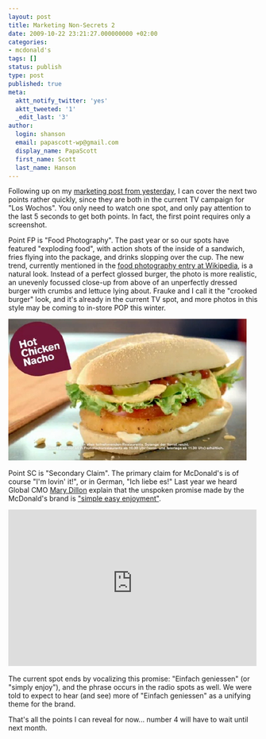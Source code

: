 ```yaml
---
layout: post
title: Marketing Non-Secrets 2
date: 2009-10-22 23:21:27.000000000 +02:00
categories:
- mcdonald's
tags: []
status: publish
type: post
published: true
meta:
  aktt_notify_twitter: 'yes'
  aktt_tweeted: '1'
  _edit_last: '3'
author:
  login: shanson
  email: papascott-wp@gmail.com
  display_name: PapaScott
  first_name: Scott
  last_name: Hanson
---
```

<p>Following up on my <a href="/archives/2009/10/21/marketing-non-secrets/">marketing post from yesterday</a>, I can cover the next two points rather quickly, since they are both in the current TV campaign for "Los Wochos". You only need to watch one spot, and only pay attention to the last 5 seconds to get both points. In fact, the first point requires only a screenshot.</p>
<p>Point FP is "Food Photography". The past year or so our spots have featured "exploding food", with action shots of the inside of a sandwich, fries flying into the package, and drinks slopping over the cup. The new trend, currently mentioned in the <a href="http://en.wikipedia.org/wiki/Food_photography">food photography entry at Wikipedia</a>, is a natural look. Instead of a perfect glossed burger, the photo is more realistic, an unevenly focussed close-up from above of an unperfectly dressed burger with crumbs and lettuce lying about. Frauke and I call it the "crooked burger" look, and it's already in the current TV spot, and more photos in this style may be coming to in-store POP this winter. </p>
<p><img src="/wordpress/wp-content/uploads/2009/10/fp.jpg" alt="fp.jpg" border="0" width="480" height="285" /></p>
<p>Point SC is "Secondary Claim". The primary claim for McDonald's is of course "I'm lovin' it!", or in German, "Ich liebe es!" Last year we heard Global CMO <a href="http://www.aboutmcdonalds.com/mcd/our_company/bios/mary_dillon.html">Mary Dillon</a> explain that the unspoken promise made by the McDonald's brand is <a href="http://www.mcdstyleguide.eu/register/select-section/&ldquo;simple-easy-enjoyment&rdquo;.aspx">"simple easy enjoyment"</a>. </p>
<p><object width="500" height="315"><param name="movie" value="http://www.youtube-nocookie.com/v/frNEEFGhpak&hl=en&fs=1&rel=0&border=1" /><param name="allowFullScreen" value="true" /><param name="allowscriptaccess" value="always" /><embed src="https://www.youtube-nocookie.com/v/frNEEFGhpak&hl=en&fs=1&rel=0&border=1" type="application/x-shockwave-flash" allowscriptaccess="always" allowfullscreen="true" width="500" height="315"></embed></object></p>
<p>The current spot ends by vocalizing this promise: "Einfach geniessen" (or "simply enjoy"), and the phrase occurs in the radio spots as well. We were told to expect to hear (and see) more of "Einfach geniessen" as a unifying theme for the brand.</p>
<p>That's all the points I can reveal for now... number 4 will have to wait until next month. </p>
